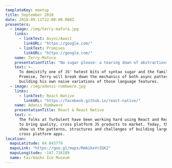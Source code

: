```yaml
---
templateKey: meetup
title: September 2018
date: 2018-09-11T22:00:00.000Z
presenters:
  - image: /img/terry-mafura.jpg
    links:
      - linkText: Async/Await
        linkURL: "https://google.com/"
      - linkText: Promises
        linkURL: "https://google.com/"
    name: Terry-Mafura
    presentationTitle: "No sugar please: a tearing down of abstractions"
    text: >-
      To demistify one of JS' hotest bits of syntax sugar and the familiar
      Promise, Terry will break down the mechanics of both async patterns by
      building his own naive variations of those language features.
  - image: /img/adonis-rumbwere.jpg
    links:
      - linkText: React Native
        linkURL: "https://facebook.github.io/react-native/"
    name: Adonis Rumbwere
    presentationTitle: React & React Native
    text: >-
      The folks at Turbulent have been working hard using React and React-Native
      to bring quality, cross platform JS products to market. Today, they will
      show us the patterns, structures and challenges of building large scale
      cross platform apps.
location:
  mapsLatitude: 64.843779
  mapsLink: "https://goo.gl/maps/Rm6ihxVrZGK2"
  mapsLongitude: -147.718189
  name: Fairbanks Ice Museum
---
```

